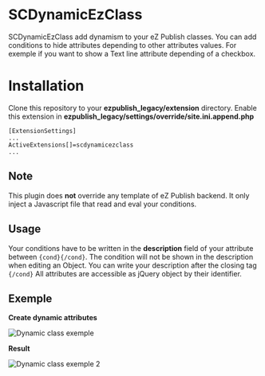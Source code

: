 # SCDynamicEzClass

SCDynamicEzClass add dynamism to your eZ Publish classes. You can add conditions to hide attributes depending to other attributes values. For exemple if you want to show a Text line attribute depending of a checkbox.


# Installation

Clone this repository to your **ezpublish_legacy/extension** directory.
Enable this extension in **ezpublish_legacy/settings/override/site.ini.append.php**

    [ExtensionSettings]  
    ... 
    ActiveExtensions[]=scdynamicezclass
    ...

## Note

This plugin does **not** override any template of eZ Publish backend. It only inject a Javascript file that read and eval your conditions.

## Usage

Your conditions have to be written in the **description** field of your attribute between `{cond}{/cond}`. The condition will not be shown in the description when editing an Object. You can write your description after the closing tag `{/cond}`
All attributes are accessible as jQuery object by their identifier.

## Exemple

**Create dynamic attributes**

![Dynamic class exemple](/../screenshots/screenshots/screenshot1.png)

**Result**

![Dynamic class exemple 2](/../screenshots/screenshots/screenshot2.gif)

